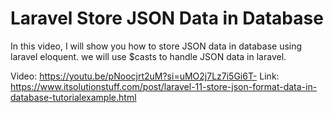 # Laravel Store JSON Data in Database
In this video, I will show you how to store JSON data in database using laravel eloquent. we will use $casts to handle JSON data in laravel.

Video: https://youtu.be/pNoocjrt2uM?si=uMO2j7Lz7i5Gi6T-
Link: https://www.itsolutionstuff.com/post/laravel-11-store-json-format-data-in-database-tutorialexample.html
